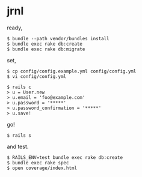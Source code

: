 jrnl
====

ready,

    $ bundle --path vendor/bundles install
    $ bundle exec rake db:create
    $ bundle exec rake db:migrate

set,

    $ cp config/config.example.yml config/config.yml
    $ vi config/config.yml

    $ rails c
    > u = User.new
    > u.email = 'foo@example.com'
    > u.password = '*****'
    > u.password_confirmation = '*****'
    > u.save!

go!

    $ rails s

and test.

    $ RAILS_ENV=test bundle exec rake db:create
    $ bundle exec rake spec
    $ open coverage/index.html
